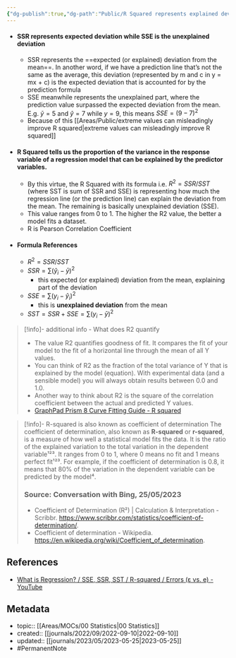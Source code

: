 ```yaml
---
{"dg-publish":true,"dg-path":"Public/R Squared represents explained deviation from mean.md","permalink":"/public/r-squared-represents-explained-deviation-from-mean/","title":"R Squared represents explained deviation from mean","tags":["PermanentNote"],"updated":"2023-09-28T21:05:50.638+08:00"}
---
```



- #### SSR represents expected deviation while SSE is the unexplained deviation
	- SSR represents the ==expected (or explained) deviation from the mean==. In another word, if we have a prediction line that’s not the same as the average, this deviation (represented by m and c in y = mx + c) is the expected deviation that is accounted for by the prediction formula
	- SSE meanwhile represents the unexplained part, where the prediction value surpassed the expected deviation from the mean. E.g. $\bar{y}=5$ and $\hat{y}=7$ while $y=9$, this means $SSE = (9-7)^2$
	- Because of this [[Areas/Public/extreme values can misleadingly improve R squared\|extreme values can misleadingly improve R squared]]
- #### R Squared tells us the proportion of the variance in the response variable of a regression model that can be explained by the predictor variables. 
	- By this virtue, the R Squared with its formula i.e. $R^2=SSR/SST$ (where SST is sum of SSR and SSE) is representing how much the regression line (or the prediction line) can explain the deviation from the mean. The remaining is basically unexplained deviation (SSE).
	- This value ranges from 0 to 1. The higher the R2 value, the better a model fits a dataset.
	- R is Pearson Correlation Coefficient
- #### Formula References
	- $R^2= SSR/SST$
	- $SSR = \sum (\hat{y}_{i}-\bar{y})^{2}$
		- this expected (or explained) deviation from the mean, explaining part of the deviation
	- $SSE = \sum (y_{i}-\hat{y}_{i})^{2}$
		- this is **unexplained deviation** from the mean
	- $SST=SSR+SSE=\sum(y_{i}-\bar{y})^{2}$

> [!info]- additional info - What does R2 quantify
> - The value R2 quantifies goodness of fit. It compares the fit of your model to the fit of a horizontal line through the mean of all Y values.
> - You can think of R2 as the fraction of the total variance of Y that is explained by the model (equation). With experimental data (and a sensible model) you will always obtain results between 0.0 and 1.0.
> - Another way to think about R2 is the square of the correlation coefficient between the actual and predicted Y values.
> - [GraphPad Prism 8 Curve Fitting Guide - R squared](https://www.graphpad.com/guides/prism/8/curve-fitting/reg_intepretingnonlinr2.htm)

> [!info]- R-squared is also known as coefficient of determination
> The coefficient of determination, also known as **R-squared** or **r-squared**, is a measure of how well a statistical model fits the data. It is the ratio of the explained variation to the total variation in the dependent variable¹²³. It ranges from 0 to 1, where 0 means no fit and 1 means perfect fit¹²³. For example, if the coefficient of determination is 0.8, it means that 80% of the variation in the dependent variable can be predicted by the model⁴.
> 
> ### Source: Conversation with Bing, 25/05/2023
> - Coefficient of Determination (R²) | Calculation & Interpretation - Scribbr. https://www.scribbr.com/statistics/coefficient-of-determination/.
> - Coefficient of determination - Wikipedia. https://en.wikipedia.org/wiki/Coefficient_of_determination.


## References
- [What is Regression? / SSE, SSR, SST / R-squared / Errors (ε vs. e) - YouTube](https://www.youtube.com/watch?v=aq8VU5KLmkY)

## Metadata
- topic:: [[Areas/MOCs/00 Statistics\|00 Statistics]]
- created:: [[journals/2022/09/2022-09-10\|2022-09-10]]
- updated:: [[journals/2023/05/2023-05-25\|2023-05-25]]
- #PermanentNote 